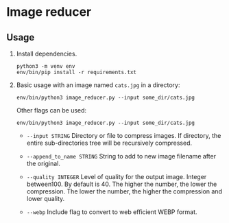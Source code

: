 # Image reducer  

## Usage

1. Install dependencies.  

   ```shell
   python3 -m venv env  
   env/bin/pip install -r requirements.txt
   ```

1. Basic usage with an image named `cats.jpg` in a directory:

   ```shell  
   env/bin/python3 image_reducer.py --input some_dir/cats.jpg
   ```

   Other flags can be used:

   ```shell  
   env/bin/python3 image_reducer.py --input some_dir/cats.jpg 
   ```

   - `--input STRING` Directory or file to compress images.  If directory, the
   entire sub-directories tree will be recursively compressed.  

   - `--append_to_name STRING` String to add to new image filename after the
     original.

   - `--quality INTEGER` Level of quality for the output image.  Integer
     between100. By default is 40.  The higher the number, the lower the
     compression. The lower the number, the higher the compression and lower
     quality.

   - `--webp` Include flag to convert to web efficient WEBP format.
